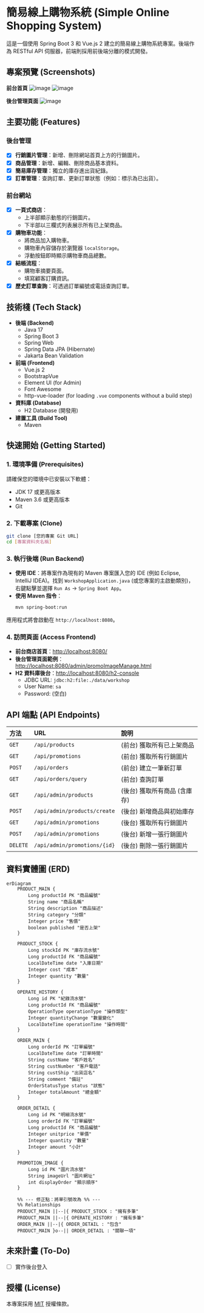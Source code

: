 # 簡易線上購物系統 (Simple Online Shopping System)

這是一個使用 Spring Boot 3 和 Vue.js 2 建立的簡易線上購物系統專案。後端作為 RESTful API 伺服器，前端則採用前後端分離的模式開發。

## 專案預覽 (Screenshots)

**前台首頁**
![image](https://upload.cc/i1/2025/10/02/3CNxo4.jpg)
![image](https://upload.cc/i1/2025/10/02/2deC9T.jpg)

**後台管理頁面**
![image](https://upload.cc/i1/2025/10/02/btBrZ6.jpg)

## 主要功能 (Features)

### 後台管理
- [x] **行銷圖片管理**：新增、刪除網站首頁上方的行銷圖片。
- [x] **商品管理**：新增、編輯、刪除商品基本資料。
- [x] **簡易庫存管理**：獨立的庫存進出貨紀錄。
- [x] **訂單管理**：查詢訂單、更新訂單狀態（例如：標示為已出貨）。

### 前台網站
- [x] **一頁式商店**：
    - 上半部顯示動態的行銷圖片。
    - 下半部以三欄式列表展示所有已上架商品。
- [x] **購物車功能**：
    - 將商品加入購物車。
    - 購物車內容儲存於瀏覽器 `localStorage`。
    - 浮動按鈕即時顯示購物車商品總數。
- [x] **結帳流程**：
    - 購物車摘要頁面。
    - 填寫顧客訂購資訊。
- [x] **歷史訂單查詢**：可透過訂單編號或電話查詢訂單。

## 技術棧 (Tech Stack)

* **後端 (Backend)**
    * Java 17
    * Spring Boot 3
    * Spring Web
    * Spring Data JPA (Hibernate)
    * Jakarta Bean Validation
* **前端 (Frontend)**
    * Vue.js 2
    * BootstrapVue
    * Element UI (for Admin)
    * Font Awesome
    * http-vue-loader (for loading `.vue` components without a build step)
* **資料庫 (Database)**
    * H2 Database (開發用)
* **建置工具 (Build Tool)**
    * Maven

## 快速開始 (Getting Started)

### 1. 環境準備 (Prerequisites)
請確保您的環境中已安裝以下軟體：
* JDK 17 或更高版本
* Maven 3.6 或更高版本
* Git

### 2. 下載專案 (Clone)
```bash
git clone [您的專案 Git URL]
cd [專案資料夾名稱]
```

### 3. 執行後端 (Run Backend)
* **使用 IDE**：將專案作為現有的 Maven 專案匯入您的 IDE (例如 Eclipse, IntelliJ IDEA)。找到 `WorkshopApplication.java` (或您專案的主啟動類別)，右鍵點擊並選擇 `Run As` -> `Spring Boot App`。
* **使用 Maven 指令**：
    ```bash
    mvn spring-boot:run
    ```
應用程式將會啟動在 `http://localhost:8080`。

### 4. 訪問頁面 (Access Frontend)
* **前台商店首頁**：[http://localhost:8080/](http://localhost:8080/)
* **後台管理頁面範例**：[http://localhost:8080/admin/promoImageManage.html](http://localhost:8080/admin/promoImageManage.html)
* **H2 資料庫後台**：[http://localhost:8080/h2-console](http://localhost:8080/h2-console)
    * JDBC URL: `jdbc:h2:file:./data/workshop`
    * User Name: `sa`
    * Password: (空白)

## API 端點 (API Endpoints)

| 方法   | URL                           | 說明                     |
| :----- | :---------------------------- | :----------------------- |
| `GET`  | `/api/products`               | (前台) 獲取所有已上架商品 |
| `GET`  | `/api/promotions`             | (前台) 獲取所有行銷圖片   |
| `POST` | `/api/orders`                 | (前台) 建立一筆新訂單     |
| `GET`  | `/api/orders/query`           | (前台) 查詢訂單           |
| `GET`  | `/api/admin/products`         | (後台) 獲取所有商品 (含庫存) |
| `POST` | `/api/admin/products/create`  | (後台) 新增商品與初始庫存 |
| `GET`  | `/api/admin/promotions`       | (後台) 獲取所有行銷圖片   |
| `POST` | `/api/admin/promotions`       | (後台) 新增一張行銷圖片   |
| `DELETE`| `/api/admin/promotions/{id}`| (後台) 刪除一張行銷圖片   |

## 資料實體圖 (ERD)

```mermaid
erDiagram
    PRODUCT_MAIN {
        Long productId PK "商品編號"
        String name "商品名稱"
        String description "商品描述"
        String category "分類"
        Integer price "售價"
        boolean published "是否上架"
    }

    PRODUCT_STOCK {
        Long stockId PK "庫存流水號"
        Long productId FK "商品編號"
        LocalDateTime date "入庫日期"
        Integer cost "成本"
        Integer quantity "數量"
    }

    OPERATE_HISTORY {
        Long id PK "紀錄流水號"
        Long productId FK "商品編號"
        OperationType operationType "操作類型"
        Integer quantityChange "數量變化"
        LocalDateTime operationTime "操作時間"
    }

    ORDER_MAIN {
        Long orderId PK "訂單編號"
        LocalDateTime date "訂單時間"
        String custName "客戶姓名"
        String custNumber "客戶電話"
        String custShip "出貨店名"
        String comment "備註"
        OrderStatusType status "狀態"
        Integer totalAmount "總金額"
    }

    ORDER_DETAIL {
        Long id PK "明細流水號"
        Long orderId FK "訂單編號"
        Long productId FK "商品編號"
        Integer unitprice "單價"
        Integer quantity "數量"
        Integer amount "小計"
    }

    PROMOTION_IMAGE {
        Long id PK "圖片流水號"
        String imageUrl "圖片網址"
        int displayOrder "顯示順序"
    }

    %% --- 修正點：將單引號改為 %% ---
    %% Relationships 
    PRODUCT_MAIN ||--|{ PRODUCT_STOCK : "擁有多筆"
    PRODUCT_MAIN ||--|{ OPERATE_HISTORY : "擁有多筆"
    ORDER_MAIN ||--|{ ORDER_DETAIL : "包含"
    PRODUCT_MAIN }o--|| ORDER_DETAIL : "關聯一項"
```

## 未來計畫 (To-Do)
- [ ] 實作後台登入

## 授權 (License)
本專案採用 [MIT](https://choosealicense.com/licenses/mit/) 授權條款。
